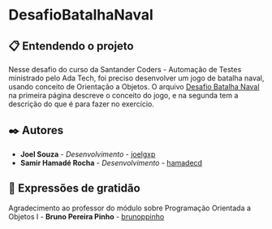 # DesafioBatalhaNaval

## 📋 Entendendo o projeto
Nesse desafio do curso da Santander Coders - Automação de Testes ministrado pelo Ada Tech, foi preciso desenvolver um jogo de batalha naval, usando conceito de Orientação a Objetos.
O arquivo <a href="DesafioBatalhaNaval.pdf">Desafio Batalha Naval</a> na primeira página descreve o conceito do jogo, e na segunda tem a descrição do que é para fazer no exercício.

## ✒️ Autores

* **Joel Souza** - *Desenvolvimento* - [joelgxp](https://github.com/joelgxp)
* **Samir Hamadé Rocha** - *Desenvolvimento* - [hamadecd](https://github.com/hamadecd)

## 🎁 Expressões de gratidão

Agradecimento ao professor do módulo sobre Programação Orientada a Objetos I - **Bruno Pereira Pinho** - [brunoppinho](https://github.com/brunoppinho)
